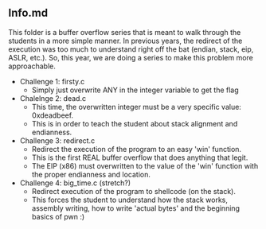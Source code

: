 ## Info.md 

This folder is a buffer overflow series that is meant to walk through the students in a more simple manner. In previous years, the redirect of the execution was too much to understand right off the bat (endian, stack, eip, ASLR, etc.). So, this year, we are doing a series to make this problem more approachable.   
  
- Challenge 1: firsty.c
	- Simply just overwrite ANY in the integer variable to get the flag 
- Chalelnge 2: dead.c 
	- This time, the overwritten integer must be a very specific value: 0xdeadbeef. 
	- This is in order to teach the student about stack alignment and endianness. 
- Challenge 3: redirect.c 
	- Redirect the execution of the program to an easy 'win' function.
	- This is the first REAL buffer overflow that does anything that legit. 
	- The EIP (x86) must overwritten to the value of the 'win' function with the proper endianness and location. 
- Challenge 4: big_time.c (stretch?) 
	- Redirect execution of the program to shellcode (on the stack). 
	- This forces the student to understand how the stack works, assembly writing, how to write 'actual bytes' and the beginning basics of pwn :)
